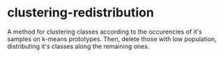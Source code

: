 # clustering-redistribution
A method for clustering classes according to the occurencies of it's samples on k-means prototypes. Then, delete those with low population, distributing it's classes along the remaining ones.
